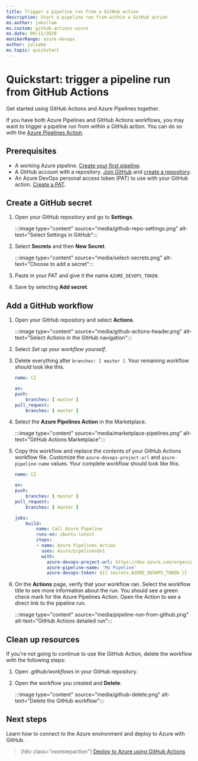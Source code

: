 ```yaml
---
title: Trigger a pipeline run from a GitHub action
description: Start a pipeline run from within a GitHub action
ms.author: jukullam
ms.custom: github-actions-azure
ms.date: 09/11/2020
monikerRange: azure-devops
author: juliakm
ms.topic: quickstart
---
```


# Quickstart: trigger a pipeline run from GitHub Actions

Get started using GitHub Actions and Azure Pipelines together. 

If you have both Azure Pipelines and GitHub Actions workflows, you may want to trigger a pipeline run from within a GitHub action. You can do so with the [Azure Pipelines Action](https://github.com/marketplace/actions/azure-pipelines-action).  

## Prerequisites

- A working Azure pipeline. [Create your first pipeline](../create-first-pipeline.md). 
- A GitHub account with a repository. [Join GitHub](https://github.com/join) and [create a repository](https://docs.github.com/en/github/getting-started-with-github/create-a-repo). 
- An Azure DevOps personal access token (PAT) to use with your GitHub action. [Create a PAT](../../organizations/accounts/use-personal-access-tokens-to-authenticate.md).

## Create a GitHub secret

1. Open your GitHub repository and go to **Settings**.

    :::image type="content" source="media/github-repo-settings.png" alt-text="Select Settings in GitHub":::


1. Select **Secrets** and then **New Secret**.

    :::image type="content" source="media/select-secrets.png" alt-text="Choose to add a secret":::

1. Paste in your PAT and give it the name `AZURE_DEVOPS_TOKEN`. 

1. Save by selecting **Add secret**.


## Add a GitHub workflow

1. Open your GitHub repository and select **Actions**.

    :::image type="content" source="media/github-actions-header.png" alt-text="Select Actions in the GitHub navigation"::: 

1. Select _Set up your workflow yourself_. 

1. Delete everything after `branches: [ master ]`. Your remaining workflow should look like this. 

    ```yaml
    name: CI

    on:
    push:
        branches: [ master ]
    pull_request:
        branches: [ master ]
    ```

1. Select the **Azure Pipelines Action** in the Marketplace.  

    :::image type="content" source="media/marketplace-pipelines.png" alt-text="GitHub Actions Marketplace":::

1. Copy this workflow and replace the contents of your GitHub Actions workflow file. Customize the `azure-devops-project-url` and  `azure-pipeline-name` values. Your complete workflow should look like this. 

    ```yaml
    name: CI

    on:
    push:
        branches: [ master ]
    pull_request:
        branches: [ master ]

    jobs:
        build:
            name: Call Azure Pipeline
            runs-on: ubuntu-latest
            steps:
            - name: Azure Pipelines Action
              uses: Azure/pipelines@v1
              with:
                azure-devops-project-url: https://dev.azure.com/organization/project-name
                azure-pipeline-name: 'My Pipeline'
                azure-devops-token: ${{ secrets.AZURE_DEVOPS_TOKEN }}
    ```

1. On the **Actions** page, verify that your workflow ran. Select the workflow title to see more information about the run. You should see a green check mark for the Azure Pipelines Action. Open the Action to see a direct link to the pipeline run. 

    :::image type="content" source="media/pipeline-run-from-github.png" alt-text="GitHub Actions detailed run":::

## Clean up resources

If you're not going to continue to use the GitHub Action, delete the workflow with the following steps:

1. Open _.github/workflows_ in your GitHub repository.
1. Open the workflow you created and **Delete**.

    :::image type="content" source="media/github-delete.png" alt-text="Delete the GitHub workflow":::

## Next steps

Learn how to connect to the Azure environment and deploy to Azure with GitHub. 
> [!div class="nextstepaction"]
> [Deploy to Azure using GitHub Actions](https://docs.microsoft.com/azure/developer/github/github-actions)
